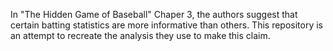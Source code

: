 In "The Hidden Game of Baseball" Chaper 3, the authors suggest that certain batting statistics are more informative than others. This repository is an attempt to recreate the analysis they use to make this claim.

